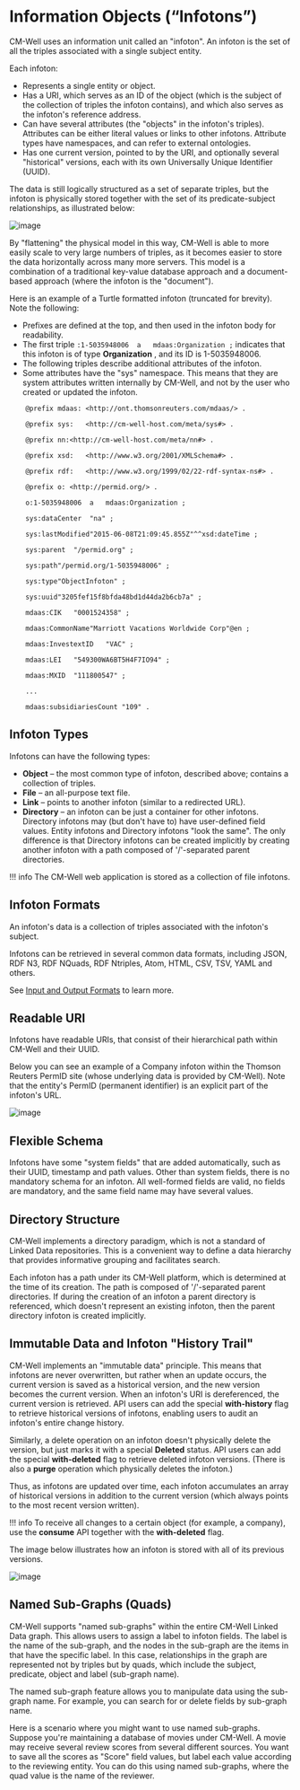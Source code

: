 # Information Objects (“Infotons”)

CM-Well uses an information unit called an "infoton". An infoton is the set of all the triples associated with a single subject entity.

Each infoton:

- Represents a single entity or object.
- Has a URI, which serves as an ID of the object (which is the subject of the collection of triples the infoton contains), and which also serves as the infoton's reference address.
- Can have several attributes (the "objects" in the infoton's <subject-predicate-object> triples). Attributes can be either literal values or links to other infotons. Attribute types have namespaces, and can refer to external ontologies.
- Has one current version, pointed to by the URI, and optionally several "historical" versions, each with its own Universally Unique Identifier (UUID).

The data is still logically structured as a set of separate triples, but the infoton is physically stored together with the set of its predicate-subject relationships, as illustrated below:

![image](../../_Images/Infoton.png)

By "flattening" the physical model in this way, CM-Well is able to more easily scale to very large numbers of triples, as it becomes easier to store the data horizontally across many more servers. This model is a combination of a traditional key-value database approach and a document-based approach (where the infoton is the "document").

Here is an example of a Turtle formatted infoton (truncated for brevity). Note the following:

- Prefixes are defined at the top, and then used in the infoton body for readability.
- The first triple ```:1-5035948006  a   mdaas:Organization ;``` indicates that this infoton is of type **Organization** , and its ID is 1-5035948006.
- The following triples describe additional attributes of the infoton.
- Some attributes have the "sys" namespace. This means that they are system attributes written internally by CM-Well, and not by the user who created or updated the infoton.

```
	@prefix mdaas: <http://ont.thomsonreuters.com/mdaas/> .
	
	@prefix sys:   <http://cm-well-host.com/meta/sys#> .
	
	@prefix nn:<http://cm-well-host.com/meta/nn#> .
	
	@prefix xsd:   <http://www.w3.org/2001/XMLSchema#> .
	
	@prefix rdf:   <http://www.w3.org/1999/02/22-rdf-syntax-ns#> .
	
	@prefix o: <http://permid.org/> .

    o:1-5035948006  a   mdaas:Organization ;

    sys:dataCenter  "na" ;

    sys:lastModified"2015-06-08T21:09:45.855Z"^^xsd:dateTime ;

    sys:parent  "/permid.org" ;

    sys:path"/permid.org/1-5035948006" ;

    sys:type"ObjectInfoton" ;

    sys:uuid"3205fef15f8bfda48bd1d44da2b6cb7a" ;

    mdaas:CIK   "0001524358" ;

    mdaas:CommonName"Marriott Vacations Worldwide Corp"@en ;

    mdaas:InvestextID   "VAC" ;

    mdaas:LEI   "549300WA6BT5H4F7IO94" ;

    mdaas:MXID  "111800547" ;

    ...

    mdaas:subsidiariesCount "109" .
```

## Infoton Types

Infotons can have the following types:

- **Object** – the most common type of infoton, described above; contains a collection of triples.
- **File** – an all-purpose text file.
- **Link** – points to another infoton (similar to a redirected URL).
- **Directory** – an infoton can be just a container for other infotons. Directory infotons may (but don't have to) have user-defined field values. Entity infotons and Directory infotons "look the same". The only difference is that Directory infotons can be created implicitly by creating another infoton with a path composed of '/'-separated parent directories.

!!! info
	The CM-Well web application is stored as a collection of file infotons.

## Infoton Formats

An infoton's data is a collection of triples associated with the infoton's subject.

Infotons can be retrieved in several common data formats, including JSON, RDF N3, RDF NQuads, RDF Ntriples, Atom, HTML, CSV, TSV, YAML and others.

See [Input and Output Formats](../../APIReference/UsageTopics/API.InputAndOutputFormats.md) to learn more.

## Readable URI

Infotons have readable URIs, that consist of their hierarchical path within CM-Well and their UUID.

Below you can see an example of a Company infoton within the Thomson Reuters PermID site (whose underlying data is provided by CM-Well). Note that the entity's PermID (permanent identifier) is an explicit part of the infoton's URL.

![image](../../_Images/Readable-URI.png)

## Flexible Schema

Infotons have some "system fields" that are added automatically, such as their UUID, timestamp and path values. Other than system fields, there is no mandatory schema for an infoton. All well-formed fields are valid, no fields are mandatory, and the same field name may have several values.

## Directory Structure

CM-Well implements a directory paradigm, which is not a standard of Linked Data repositories. This is a convenient way to define a data hierarchy that provides informative grouping and facilitates search.

Each infoton has a path under its CM-Well platform, which is determined at the time of its creation. The path is composed of '/'-separated parent directories. If during the creation of an infoton a parent directory is referenced, which doesn't represent an existing infoton, then the parent directory infoton is created implicitly.

## Immutable Data and Infoton "History Trail"

CM-Well implements an "immutable data" principle. This means that infotons are never overwritten, but rather when an update occurs, the current version is saved as a historical version, and the new version becomes the current version. When an infoton's URI is dereferenced, the current version is retrieved. API users can add the special **with-history** flag to retrieve historical versions of infotons, enabling users to audit an infoton's entire change history.

Similarly, a delete operation on an infoton doesn't physically delete the version, but just marks it with a special **Deleted** status. API users can add the special **with-deleted** flag to retrieve deleted infoton versions. (There is also a **purge** operation which physically deletes the infoton.)

Thus, as infotons are updated over time, each infoton accumulates an array of historical versions in addition to the current version (which always points to the most recent version written).

!!! info
	To receive all changes to a certain object (for example, a company), use the **consume** API together with the **with-deleted** flag.

The image below illustrates how an infoton is stored with all of its previous versions.

![image](../../_Images/Infoton-with-historical-versions.png)

## Named Sub-Graphs (Quads)

CM-Well supports "named sub-graphs" within the entire CM-Well Linked Data graph. This allows users to assign a label to infoton fields. The label is the name of the sub-graph, and the nodes in the sub-graph are the items in that have the specific label. In this case, relationships in the graph are represented not by triples but by quads, which include the subject, predicate, object and label (sub-graph name).

The named sub-graph feature allows you to manipulate data using the sub-graph name. For example, you can search for or delete fields by sub-graph name.

Here is a scenario where you might want to use named sub-graphs. Suppose you're maintaining a database of movies under CM-Well. A movie may receive several review scores from several different sources. You want to save all the scores as "Score" field values, but label each value according to the reviewing entity. You can do this using named sub-graphs, where the quad value is the name of the reviewer.
